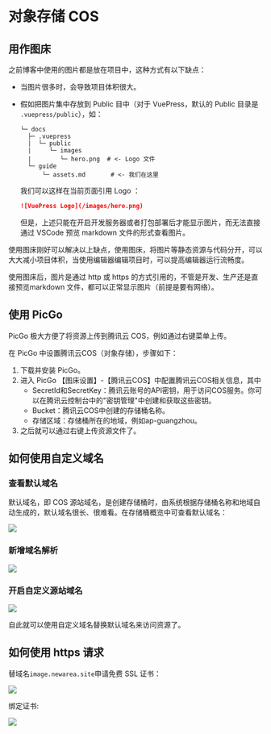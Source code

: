 # 对象存储 COS

## 用作图床

之前博客中使用的图片都是放在项目中，这种方式有以下缺点：

- 当图片很多时，会导致项目体积很大。
- 假如把图片集中存放到 Public  目中（对于 VuePress，默认的 Public 目录是 `.vuepress/public`），如：

  ```plain
  └─ docs
    ├─ .vuepress
    |  └─ public
    |     └─ images
    |        └─ hero.png  # <- Logo 文件
    └─ guide
        └─ assets.md       # <- 我们在这里
  ```

  我们可以这样在当前页面引用 Logo ：

  ```md
  ![VuePress Logo](/images/hero.png)
  ```

  但是，上述只能在开启开发服务器或者打包部署后才能显示图片，而无法直接通过 VSCode 预览 markdown 文件的形式查看图片。

使用图床刚好可以解决以上缺点，使用图床，将图片等静态资源与代码分开，可以大大减小项目体积，当使用编辑器编辑项目时，可以提高编辑器运行流畅度。

使用图床后，图片是通过 http 或 https 的方式引用的，不管是开发、生产还是直接预览markdown 文件，都可以正常显示图片（前提是要有网络）。

## 使用 PicGo

PicGo 极大方便了将资源上传到腾讯云 COS，例如通过右键菜单上传。

在 PicGo 中设置腾讯云COS（对象存储），步骤如下：

1. 下载并安装 PicGo。
2. 进入 PicGo 【图床设置】-【腾讯云COS】中配置腾讯云COS相关信息，其中
   - SecretId和SecretKey：腾讯云账号的API密钥，用于访问COS服务。你可以在腾讯云控制台中的"密钥管理"中创建和获取这些密钥。
   - Bucket：腾讯云COS中创建的存储桶名称。
   - 存储区域：存储桶所在的地域，例如ap-guangzhou。
3. 之后就可以通过右键上传资源文件了。

## 如何使用自定义域名

### 查看默认域名

默认域名，即 COS 源站域名，是创建存储桶时，由系统根据存储桶名称和地域自动生成的，默认域名很长、很难看。在存储桶概览中可查看默认域名：

![](https://image.newarea.site/2024-01-31-22-12-04.png)

### 新增域名解析

![](https://image.newarea.site/2024-01-31-22-17-48.png)

### 开启自定义源站域名

![](https://image.newarea.site/2024-01-31-22-40-38.png)

自此就可以使用自定义域名替换默认域名来访问资源了。

## 如何使用 https 请求

替域名`image.newarea.site`申请免费 SSL 证书：

![](https://image.newarea.site/2024-01-31-22-34-21.png)

绑定证书:

![](https://image.newarea.site/2024-01-31-22-37-17.png)